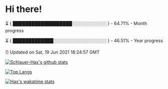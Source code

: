 # Hi there!

⏳ { ███████████████████░░░░░░░░░░░ } - 64.71% - Month progress

⏳ { █████████████░░░░░░░░░░░░░░░░░ } - 46.51% - Year progress

⏰ Updated on Sat, 19 Jun 2021 18:24:57 GMT


[![Schlauer-Hax's github stats](https://github-readme-stats.vercel.app/api?username=Schlauer-Hax&show_icons=true&theme=dark&count_private=true)](https://github.com/Schlauer-Hax)


[![Top Langs](https://github-readme-stats.vercel.app/api/top-langs/?username=Schlauer-Hax&layout=compact&theme=dark)](https://github.com/Schlauer-Hax?tab=repositories)


[![Hax's wakatime stats](https://github-readme-stats.vercel.app/api/wakatime?username=Hax&theme=dark)](https://wakatime.com/@Hax)

